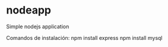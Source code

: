# nodeapp
Simple nodejs application

Comandos de instalación:
npm install express
npm install mysql
